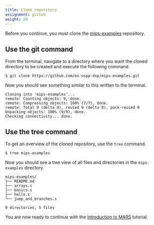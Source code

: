 ```yaml
---
title: Clone repository
assignment: github
weight: 20
---
```



Before you continue, you must clone the [mips-examples][repo] repository.

[repo]: https://github.com/os-ospp-dsp/mips-examples.git


## Use the git command

From the terminal, navigate to a directory where you want the cloned directory
to be created and execute the following command.

``` text
$ git clone https://github.com/os-ospp-dsp/mips-examples.git
```

Now you should see something similar to this written to the terminal.

``` text
Cloning into 'mips-examples'...
remote: Counting objects: 9, done.
remote: Compressing objects: 100% (7/7), done.
remote: Total 9 (delta 0), reused 9 (delta 0), pack-reused 0
Unpacking objects: 100% (9/9), done.
Checking connectivity... done.
```

## Use the tree command

To get an overview of the cloned repository, use the `tree` command.

``` text
$ tree mips-examples
```

Now you should see a tree view of all files and directories in the
`mips-examples` directory.

``` text
mips-examples/
├── README.md
├── arrays.s
├── basics.s
├── hello.s
└── jump_and_branches.s

0 directories, 5 files
```

You are now ready to continue with the [Introduction to MARS](introduction-to-mars) tutorial.

